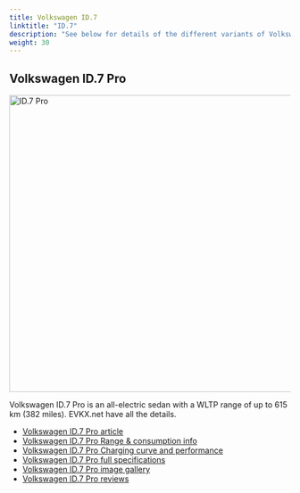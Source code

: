 ```yaml
---
title: Volkswagen ID.7
linktitle: "ID.7"
description: "See below for details of the different variants of Volkswagen ID.7"
weight: 30
---
```

## Volkswagen ID.7 Pro

<a href="/models/volkswagen/id.7/id.7_pro/"><img src="https://media.evkx.net/multimedia/models/volkswagen/id.7/id.7_pro/main_1_st.jpg" width="800" height="533" alt="ID.7 Pro" ></a>

Volkswagen ID.7 Pro is an all-electric sedan with a WLTP range of up to 615 km (382 miles). EVKX.net have all the details. 

- [Volkswagen ID.7 Pro article](/models/volkswagen/id.7/id.7_pro/)
- [Volkswagen ID.7 Pro Range & consumption info](/models/volkswagen/id.7/id.7_pro//rangeandconsumption)
- [Volkswagen ID.7 Pro Charging curve and performance](/models/volkswagen/id.7/id.7_pro//chargingcurve)
- [Volkswagen ID.7 Pro full specifications](/models/volkswagen/id.7/id.7_pro//specifications)
- [Volkswagen ID.7 Pro image gallery](/models/volkswagen/id.7/id.7_pro//gallery)
- [Volkswagen ID.7 Pro reviews](/models/volkswagen/id.7/id.7_pro//reviews)

